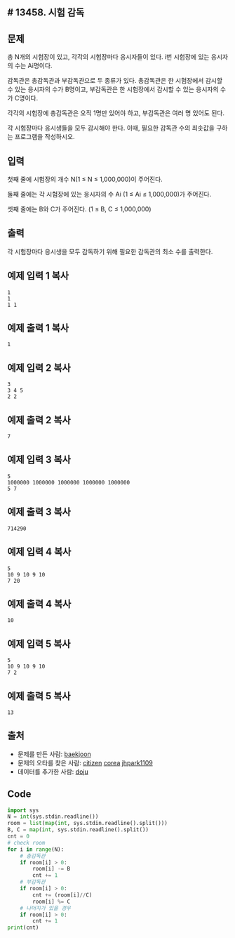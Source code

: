 ## # 13458. 시험 감독

## 문제

총 N개의 시험장이 있고, 각각의 시험장마다 응시자들이 있다. i번 시험장에 있는 응시자의 수는 Ai명이다.

감독관은 총감독관과 부감독관으로 두 종류가 있다. 총감독관은 한 시험장에서 감시할 수 있는 응시자의 수가 B명이고, 부감독관은 한 시험장에서 감시할 수 있는 응시자의 수가 C명이다.

각각의 시험장에 총감독관은 오직 1명만 있어야 하고, 부감독관은 여러 명 있어도 된다.

각 시험장마다 응시생들을 모두 감시해야 한다. 이때, 필요한 감독관 수의 최솟값을 구하는 프로그램을 작성하시오.

## 입력

첫째 줄에 시험장의 개수 N(1 ≤ N ≤ 1,000,000)이 주어진다.

둘째 줄에는 각 시험장에 있는 응시자의 수 Ai (1 ≤ Ai ≤ 1,000,000)가 주어진다.

셋째 줄에는 B와 C가 주어진다. (1 ≤ B, C ≤ 1,000,000)

## 출력

각 시험장마다 응시생을 모두 감독하기 위해 필요한 감독관의 최소 수를 출력한다.

## 예제 입력 1 복사

```
1
1
1 1
```

## 예제 출력 1 복사

```
1
```

## 예제 입력 2 복사

```
3
3 4 5
2 2
```

## 예제 출력 2 복사

```
7
```

## 예제 입력 3 복사

```
5
1000000 1000000 1000000 1000000 1000000
5 7
```

## 예제 출력 3 복사

```
714290
```

## 예제 입력 4 복사

```
5
10 9 10 9 10
7 20
```

## 예제 출력 4 복사

```
10
```

## 예제 입력 5 복사

```
5
10 9 10 9 10
7 2
```

## 예제 출력 5 복사

```
13
```

## 출처

- 문제를 만든 사람: [baekjoon](https://www.acmicpc.net/user/baekjoon)
- 문제의 오타를 찾은 사람: [citizen](https://www.acmicpc.net/user/citizen) [corea](https://www.acmicpc.net/user/corea) [jhpark1109](https://www.acmicpc.net/user/jhpark1109)
- 데이터를 추가한 사람: [doju](https://www.acmicpc.net/user/doju)

## Code

```python
import sys
N = int(sys.stdin.readline())
room = list(map(int, sys.stdin.readline().split()))
B, C = map(int, sys.stdin.readline().split())
cnt = 0
# check room
for i in range(N):
    # 총감독관
    if room[i] > 0:
        room[i] -= B
        cnt += 1
    # 부감독관
    if room[i] > 0:
        cnt += (room[i]//C)
        room[i] %= C
    # 나머지가 있을 경우
    if room[i] > 0:
        cnt += 1
print(cnt)
```

